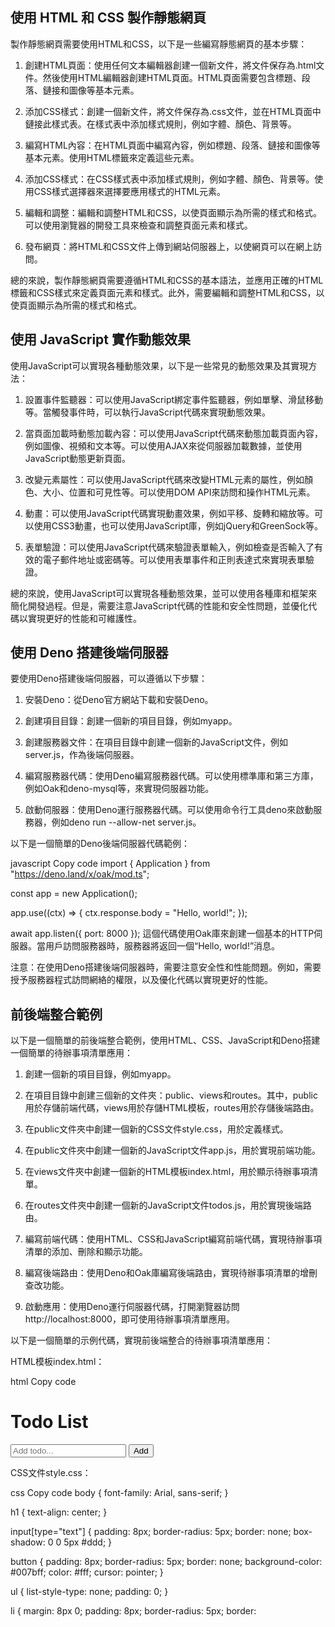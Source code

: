 ## 使用 HTML 和 CSS 製作靜態網頁
製作靜態網頁需要使用HTML和CSS，以下是一些編寫靜態網頁的基本步驟：

1. 創建HTML頁面：使用任何文本編輯器創建一個新文件，將文件保存為.html文件。然後使用HTML編輯器創建HTML頁面。HTML頁面需要包含標題、段落、鏈接和圖像等基本元素。

2. 添加CSS樣式：創建一個新文件，將文件保存為.css文件，並在HTML頁面中鏈接此樣式表。在樣式表中添加樣式規則，例如字體、顏色、背景等。

3. 編寫HTML內容：在HTML頁面中編寫內容，例如標題、段落、鏈接和圖像等基本元素。使用HTML標籤來定義這些元素。

4. 添加CSS樣式：在CSS樣式表中添加樣式規則，例如字體、顏色、背景等。使用CSS樣式選擇器來選擇要應用樣式的HTML元素。

5. 編輯和調整：編輯和調整HTML和CSS，以使頁面顯示為所需的樣式和格式。可以使用瀏覽器的開發工具來檢查和調整頁面元素和樣式。

6. 發布網頁：將HTML和CSS文件上傳到網站伺服器上，以使網頁可以在網上訪問。

總的來說，製作靜態網頁需要遵循HTML和CSS的基本語法，並應用正確的HTML標籤和CSS樣式來定義頁面元素和樣式。此外，需要編輯和調整HTML和CSS，以使頁面顯示為所需的樣式和格式。
## 使用 JavaScript 實作動態效果
使用JavaScript可以實現各種動態效果，以下是一些常見的動態效果及其實現方法：

1. 設置事件監聽器：可以使用JavaScript綁定事件監聽器，例如單擊、滑鼠移動等。當觸發事件時，可以執行JavaScript代碼來實現動態效果。

2. 當頁面加載時動態加載內容：可以使用JavaScript代碼來動態加載頁面內容，例如圖像、視頻和文本等。可以使用AJAX來從伺服器加載數據，並使用JavaScript動態更新頁面。

3. 改變元素屬性：可以使用JavaScript代碼來改變HTML元素的屬性，例如顏色、大小、位置和可見性等。可以使用DOM API來訪問和操作HTML元素。

4. 動畫：可以使用JavaScript代碼實現動畫效果，例如平移、旋轉和縮放等。可以使用CSS3動畫，也可以使用JavaScript庫，例如jQuery和GreenSock等。

5. 表單驗證：可以使用JavaScript代碼來驗證表單輸入，例如檢查是否輸入了有效的電子郵件地址或密碼等。可以使用表單事件和正則表達式來實現表單驗證。

總的來說，使用JavaScript可以實現各種動態效果，並可以使用各種庫和框架來簡化開發過程。但是，需要注意JavaScript代碼的性能和安全性問題，並優化代碼以實現更好的性能和可維護性。
## 使用 Deno 搭建後端伺服器
要使用Deno搭建後端伺服器，可以遵循以下步驟：

1. 安裝Deno：從Deno官方網站下載和安裝Deno。

2. 創建項目目錄：創建一個新的項目目錄，例如myapp。

3. 創建服務器文件：在項目目錄中創建一個新的JavaScript文件，例如server.js，作為後端伺服器。

4. 編寫服務器代碼：使用Deno編寫服務器代碼。可以使用標準庫和第三方庫，例如Oak和deno-mysql等，來實現伺服器功能。

5. 啟動伺服器：使用Deno運行服務器代碼。可以使用命令行工具deno來啟動服務器，例如deno run --allow-net server.js。

以下是一個簡單的Deno後端伺服器代碼範例：

javascript
Copy code
import { Application } from "https://deno.land/x/oak/mod.ts";

const app = new Application();

app.use((ctx) => {
  ctx.response.body = "Hello, world!";
});

await app.listen({ port: 8000 });
這個代碼使用Oak庫來創建一個基本的HTTP伺服器。當用戶訪問服務器時，服務器將返回一個“Hello, world!”消息。

注意：在使用Deno搭建後端伺服器時，需要注意安全性和性能問題。例如，需要授予服務器程式訪問網絡的權限，以及優化代碼以實現更好的性能。
## 前後端整合範例
以下是一個簡單的前後端整合範例，使用HTML、CSS、JavaScript和Deno搭建一個簡單的待辦事項清單應用：

1. 創建一個新的項目目錄，例如myapp。

2. 在項目目錄中創建三個新的文件夾：public、views和routes。其中，public用於存儲前端代碼，views用於存儲HTML模板，routes用於存儲後端路由。

3. 在public文件夾中創建一個新的CSS文件style.css，用於定義樣式。

4. 在public文件夾中創建一個新的JavaScript文件app.js，用於實現前端功能。

5. 在views文件夾中創建一個新的HTML模板index.html，用於顯示待辦事項清單。

6. 在routes文件夾中創建一個新的JavaScript文件todos.js，用於實現後端路由。

7. 編寫前端代碼：使用HTML、CSS和JavaScript編寫前端代碼，實現待辦事項清單的添加、刪除和顯示功能。

8. 編寫後端路由：使用Deno和Oak庫編寫後端路由，實現待辦事項清單的增刪查改功能。

9. 啟動應用：使用Deno運行伺服器代碼，打開瀏覽器訪問http://localhost:8000，即可使用待辦事項清單應用。

以下是一個簡單的示例代碼，實現前後端整合的待辦事項清單應用：

HTML模板index.html：

html
Copy code
<!DOCTYPE html>
<html>
  <head>
    <meta charset="UTF-8">
    <title>Todo List</title>
    <link rel="stylesheet" href="/style.css">
  </head>
  <body>
    <h1>Todo List</h1>
    <input id="todo-input" type="text" placeholder="Add todo...">
    <button id="add-btn">Add</button>
    <ul id="todo-list"></ul>
    <script src="/app.js"></script>
  </body>
</html>
CSS文件style.css：

css
Copy code
body {
  font-family: Arial, sans-serif;
}

h1 {
  text-align: center;
}

input[type="text"] {
  padding: 8px;
  border-radius: 5px;
  border: none;
  box-shadow: 0 0 5px #ddd;
}

button {
  padding: 8px;
  border-radius: 5px;
  border: none;
  background-color: #007bff;
  color: #fff;
  cursor: pointer;
}

ul {
  list-style-type: none;
  padding: 0;
}

li {
  margin: 8px 0;
  padding: 8px;
  border-radius: 5px;
  border: